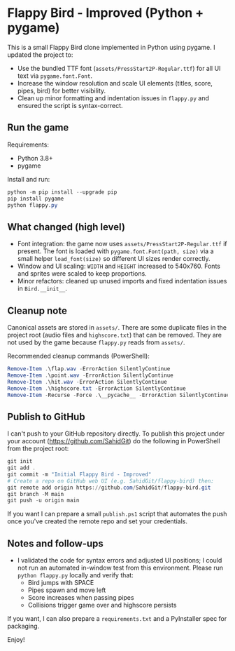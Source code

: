 # Flappy Bird - Improved (Python + pygame)

This is a small Flappy Bird clone implemented in Python using pygame. I updated the project to:

- Use the bundled TTF font (`assets/PressStart2P-Regular.ttf`) for all UI text via `pygame.font.Font`.
- Increase the window resolution and scale UI elements (titles, score, pipes, bird) for better visibility.
- Clean up minor formatting and indentation issues in `flappy.py` and ensured the script is syntax-correct.

## Run the game

Requirements:

- Python 3.8+
- pygame

Install and run:

```powershell
python -m pip install --upgrade pip
pip install pygame
python flappy.py
```

## What changed (high level)

- Font integration: the game now uses `assets/PressStart2P-Regular.ttf` if present. The font is loaded with `pygame.font.Font(path, size)` via a small helper `load_font(size)` so different UI sizes render correctly.
- Window and UI scaling: `WIDTH` and `HEIGHT` increased to 540x760. Fonts and sprites were scaled to keep proportions.
- Minor refactors: cleaned up unused imports and fixed indentation issues in `Bird.__init__`.

## Cleanup note

Canonical assets are stored in `assets/`. There are some duplicate files in the project root (audio files and `highscore.txt`) that can be removed. They are not used by the game because `flappy.py` reads from `assets/`.

Recommended cleanup commands (PowerShell):

```powershell
Remove-Item .\flap.wav -ErrorAction SilentlyContinue
Remove-Item .\point.wav -ErrorAction SilentlyContinue
Remove-Item .\hit.wav -ErrorAction SilentlyContinue
Remove-Item .\highscore.txt -ErrorAction SilentlyContinue
Remove-Item -Recurse -Force .\__pycache__ -ErrorAction SilentlyContinue
```

## Publish to GitHub

I can't push to your GitHub repository directly. To publish this project under your account (https://github.com/SahidGit) do the following in PowerShell from the project root:

```powershell
git init
git add .
git commit -m "Initial Flappy Bird - Improved"
# Create a repo on GitHub web UI (e.g. SahidGit/flappy-bird) then:
git remote add origin https://github.com/SahidGit/flappy-bird.git
git branch -M main
git push -u origin main
```

If you want I can prepare a small `publish.ps1` script that automates the push once you've created the remote repo and set your credentials.

## Notes and follow-ups

- I validated the code for syntax errors and adjusted UI positions; I could not run an automated in-window test from this environment. Please run `python flappy.py` locally and verify that:
  - Bird jumps with SPACE
  - Pipes spawn and move left
  - Score increases when passing pipes
  - Collisions trigger game over and highscore persists

If you want, I can also prepare a `requirements.txt` and a PyInstaller spec for packaging.

Enjoy!
